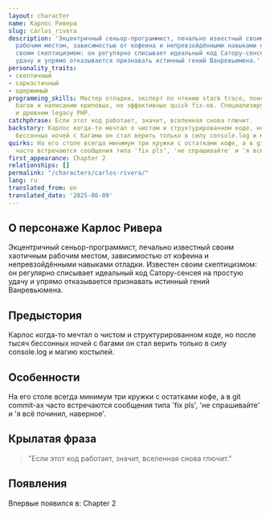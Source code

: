 ```yaml
---
layout: character
name: Карлос Ривера
slug: carlos_rivera
description: 'Экцентричный сеньор-программист, печально известный своим хаотичным
  рабочим местом, зависимостью от кофеина и непревзойдёнными навыками отладки. Известен
  своим скептицизмом: он регулярно списывает идеальный код Сатору-сенсея на простую
  удачу и упрямо отказывается признавать истинный гений Ванревьюмена.'
personality_traits:
- скептичный
- саркастичный
- одержимый
programming_skills: Мастер отладки, эксперт по чтению stack trace, поиску самых загадочных
  багов и написанию криповых, но эффективных quick fix-ов. Специализируется на JavaScript
  и древнем legacy PHP.
catchphrase: Если этот код работает, значит, вселенная снова глючит.
backstory: Карлос когда-то мечтал о чистом и структурированном коде, но после тысяч
  бессонных ночей с багами он стал верить только в силу console.log и магию костылей.
quirks: На его столе всегда минимум три кружки с остатками кофе, а в git commit-ах
  часто встречаются сообщения типа 'fix pls', 'не спрашивайте' и 'я всё починил, наверное'.
first_appearance: Chapter 2
relationships: []
permalink: "/characters/carlos-rivera/"
lang: ru
translated_from: en
translated_date: '2025-06-09'
---
```


## О персонаже Карлос Ривера

Экцентричный сеньор-программист, печально известный своим хаотичным рабочим местом, зависимостью от кофеина и непревзойдёнными навыками отладки. Известен своим скептицизмом: он регулярно списывает идеальный код Сатору-сенсея на простую удачу и упрямо отказывается признавать истинный гений Ванревьюмена.

## Предыстория

Карлос когда-то мечтал о чистом и структурированном коде, но после тысяч бессонных ночей с багами он стал верить только в силу console.log и магию костылей.

## Особенности

На его столе всегда минимум три кружки с остатками кофе, а в git commit-ах часто встречаются сообщения типа 'fix pls', 'не спрашивайте' и 'я всё починил, наверное'.

## Крылатая фраза

> "Если этот код работает, значит, вселенная снова глючит."

## Появления

Впервые появился в: Chapter 2

<!-- Chapter appearances will be tracked automatically -->
